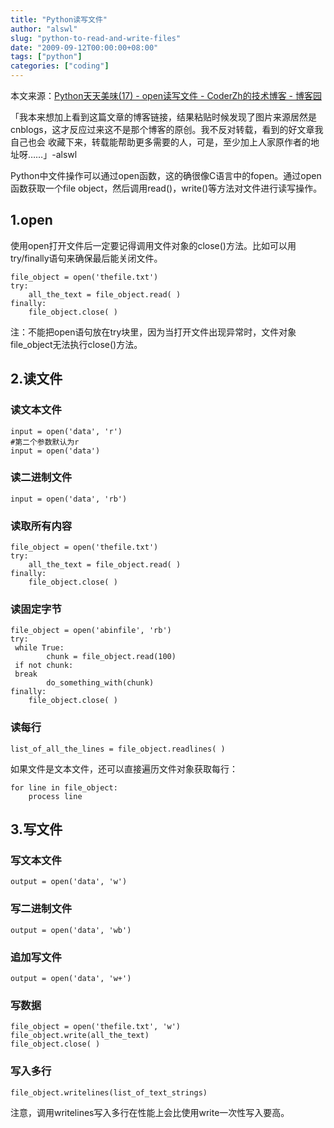 ```yaml
---
title: "Python读写文件"
author: "alswl"
slug: "python-to-read-and-write-files"
date: "2009-09-12T00:00:00+08:00"
tags: ["python"]
categories: ["coding"]
---
```


本文来源：[Python天天美味(17) - open读写文件 - CoderZh的技术博客 - 博客园](http://www.cnblogs.com/coderzh/archive/2008/05/10/1191410.html)

「我本来想加上看到这篇文章的博客链接，结果粘贴时候发现了图片来源居然是cnblogs，这才反应过来这不是那个博客的原创。我不反对转载，看到的好文章我自己也会
收藏下来，转载能帮助更多需要的人，可是，至少加上人家原作者的地址呀……」-alswl

Python中文件操作可以通过open函数，这的确很像C语言中的fopen。通过open函数获取一个file
object，然后调用read()，write()等方法对文件进行读写操作。

## 1.open

使用open打开文件后一定要记得调用文件对象的close()方法。比如可以用try/finally语句来确保最后能关闭文件。

    file_object = open('thefile.txt')
    try:
        all_the_text = file_object.read( )
    finally:
        file_object.close( )

注：不能把open语句放在try块里，因为当打开文件出现异常时，文件对象file_object无法执行close()方法。

## 2.读文件

### 读文本文件

    input = open('data', 'r')
    #第二个参数默认为r
    input = open('data')

### 读二进制文件

    input = open('data', 'rb')

### 读取所有内容

    file_object = open('thefile.txt')
    try:
        all_the_text = file_object.read( )
    finally:
        file_object.close( )

### 读固定字节

    file_object = open('abinfile', 'rb')
    try:
     while True:
            chunk = file_object.read(100)
     if not chunk:
     break
            do_something_with(chunk)
    finally:
        file_object.close( )

### 读每行

    list_of_all_the_lines = file_object.readlines( )

如果文件是文本文件，还可以直接遍历文件对象获取每行：

    for line in file_object:
        process line

## 3.写文件

### 写文本文件

    output = open('data', 'w')

### 写二进制文件

    output = open('data', 'wb')

### 追加写文件

    output = open('data', 'w+')

### 写数据

    file_object = open('thefile.txt', 'w')
    file_object.write(all_the_text)
    file_object.close( )

### 写入多行

    file_object.writelines(list_of_text_strings)

注意，调用writelines写入多行在性能上会比使用write一次性写入要高。
